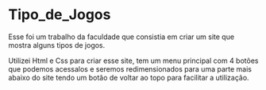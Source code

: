 # Tipo_de_Jogos
Esse foi um trabalho da faculdade que consistia em criar um site que mostra alguns tipos de jogos.

Utilizei Html e Css para criar esse site, tem um menu principal com 4 botões que podemos acessalos e seremos redimensionados para uma parte mais abaixo do site tendo um botão de voltar ao topo para facilitar a utilização.
